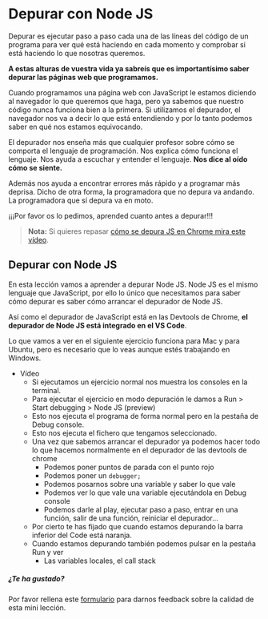 # Depurar con Node JS

Depurar es ejecutar paso a paso cada una de las líneas del código de un programa para ver qué está haciendo en cada momento y comprobar si está haciendo lo que nosotras queremos.

**A estas alturas de vuestra vida ya sabreís que es importantísimo saber depurar las páginas web que programamos.**

Cuando programamos una página web con JavaScript le estamos diciendo al navegador lo que queremos que haga, pero ya sabemos que nuestro código nunca funciona bien a la primera. Si utilizamos el depurador, el navegador nos va a decir lo que está entendiendo y por lo tanto podemos saber en qué nos estamos equivocando.

El depurador nos enseña más que cualquier profesor sobre cómo se comporta el lenguaje de programación. Nos explica cómo funciona el lenguaje. Nos ayuda a escuchar y entender el lenguaje. **Nos dice al oído cómo se siente.**

Además nos ayuda a encontrar errores más rápido y a programar más deprisa. Dicho de otra forma, la programadora que no depura va andando. La programadora que sí depura va en moto.

¡¡¡Por favor os lo pedimos, aprended cuanto antes a depurar!!!

> **Nota:** Si quieres repasar [cómo se depura JS en Chrome mira este vídeo](https://www.youtube.com/watch?v=m5QGMBK_vIA).

## Depurar con Node JS

En esta lección vamos a aprender a depurar Node JS. Node JS es el mismo lenguaje que JavaScript, por ello lo único que necesitamos para saber cómo depurar es saber cómo arrancar el depurador de Node JS.

Así como el depurador de JavaScript está en las Devtools de Chrome, **el depurador de Node JS está integrado en el VS Code**.

Lo que vamos a ver en el siguiente ejercicio funciona para Mac y para Ubuntu, pero es necesario que lo veas aunque estés trabajando en Windows.

- Vídeo
    - Si ejecutamos un ejercicio normal nos muestra los consoles en la terminal.
    - Para ejecutar el ejercicio en modo depuración le damos a Run > Start debugging > Node JS (preview)
    - Esto nos ejecuta el programa de forma normal pero en la pestaña de Debug console.
    - Esto nos ejecuta el fichero que tengamos seleccionado.
    - Una vez que sabemos arrancar el depurador ya podemos hacer todo lo que hacemos normalmente en el depurador de las devtools de chrome
       - Podemos poner puntos de parada con el punto rojo
       - Podemos poner un `debugger;`
       - Podemos posarnos sobre una variable y saber lo que vale
       - Podemos ver lo que vale una variable ejecutándola en Debug console
       - Podemos darle al play, ejecutar paso a paso, entrar en una función, salir de una función, reiniciar el depurador...
    - Por cierto te has fijado que cuando estamos depurando la barra inferior del Code está naranja.
    - Cuando estamos depurando también podemos pulsar en la pestaña Run y ver
       - Las variables locales, el call stack

##### ¿Te ha gustado?

Por favor rellena este [formulario](https://adalab.typeform.com/to/Rc0bft9x) para darnos feedback sobre la calidad de esta mini lección.